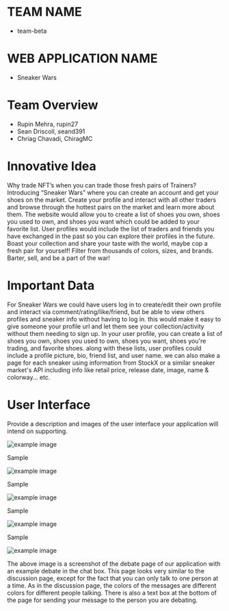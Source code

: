 # TEAM NAME

* team-beta

# WEB APPLICATION NAME

* Sneaker Wars

# Team Overview

* Rupin Mehra, rupin27 
* Sean Driscoll, seand391
* Chriag Chavadi, ChiragMC

# Innovative Idea

Why trade NFT’s when you can trade those fresh pairs of Trainers? Introducing “Sneaker Wars” where you can create an account and get your shoes on the market. Create your profile and interact with all other traders and browse through the hottest pairs on the market and learn more about them. The website would allow you to create a list of shoes you own, shoes you used to own, and shoes you want which could be added to your favorite list. User profiles would include the list of traders and friends you have exchanged in the past so you can explore their profiles in the future. Boast your collection and share your taste with the world, maybe cop a fresh pair for yourself! Filter from thousands of colors, sizes, and brands. Barter, sell, and be a part of the war!

# Important Data

For Sneaker Wars we could have users log in to create/edit their own profile and interact via comment/rating/like/friend, but be able to view others profiles and sneaker info without having to log in. this would make it easy to give someone your profile url and let them see your collection/activity without them needing to sign up. In your user profile, you can create a list of shoes you own, shoes you used to own, shoes you want, shoes you're trading, and favorite shoes. along with these lists, user profiles could include a profile picture, bio, friend list, and user name. we can also make a page for each sneaker using information from StockX or a similar sneaker market's API including info like retail price, release date, image, name & colorway... etc.

# User Interface

Provide a description and images of the user interface your
application will intend on supporting.

![example image](imgs/UI_home.png)

Sample

![example image](imgs/UI_user.png)

Sample

![example image](imgs/UI_Poll.png)

Sample

![example image](imgs/UI_discussion.png)

Sample

![example image](imgs/UI_debate.png)

The above image is a screenshot of the debate page of our application with an example debate in the chat box. This page looks very similar to the discussion page, except for the fact that you can only talk to one person at a time. As in the discussion page, the colors of the messages are different colors for different people talking. There is also a text box at the bottom of the page for sending your message to the person you are debating.
